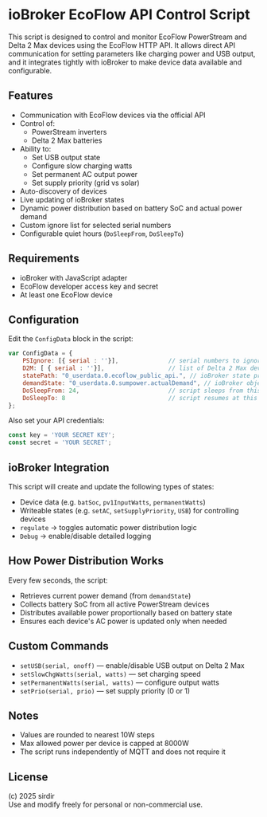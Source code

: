 # ioBroker EcoFlow API Control Script

This script is designed to control and monitor EcoFlow PowerStream and Delta 2 Max devices using the EcoFlow HTTP API. It allows direct API communication for setting parameters like charging power and USB output, and it integrates tightly with ioBroker to make device data available and configurable.

## Features

- Communication with EcoFlow devices via the official API
- Control of:
  - PowerStream inverters
  - Delta 2 Max batteries
- Ability to:
  - Set USB output state
  - Configure slow charging watts
  - Set permanent AC output power
  - Set supply priority (grid vs solar)
- Auto-discovery of devices
- Live updating of ioBroker states
- Dynamic power distribution based on battery SoC and actual power demand
- Custom ignore list for selected serial numbers
- Configurable quiet hours (`DoSleepFrom`, `DoSleepTo`)

## Requirements

- ioBroker with JavaScript adapter
- EcoFlow developer access key and secret
- At least one EcoFlow device

## Configuration

Edit the `ConfigData` block in the script:

```js
var ConfigData = {
    PSIgnore: [{ serial : ''}],              // serial numbers to ignore
    D2M: [ { serial : ''}],                  // list of Delta 2 Max devices
    statePath: "0_userdata.0.ecoflow_public_api.", // ioBroker state prefix
    demandState: "0_userdata.0.sumpower.actualDemand", // ioBroker object holding demand in watts
    DoSleepFrom: 24,                         // script sleeps from this hour
    DoSleepTo: 8                             // script resumes at this hour
};
```

Also set your API credentials:

```js
const key = 'YOUR SECRET KEY';
const secret = 'YOUR SECRET';
```

## ioBroker Integration

This script will create and update the following types of states:

- Device data (e.g. `batSoc`, `pv1InputWatts`, `permanentWatts`)
- Writeable states (e.g. `setAC`, `setSupplyPriority`, `USB`) for controlling devices
- `regulate` → toggles automatic power distribution logic
- `Debug` → enable/disable detailed logging

## How Power Distribution Works

Every few seconds, the script:

- Retrieves current power demand (from `demandState`)
- Collects battery SoC from all active PowerStream devices
- Distributes available power proportionally based on battery state
- Ensures each device's AC power is updated only when needed

## Custom Commands

- `setUSB(serial, onoff)` — enable/disable USB output on Delta 2 Max
- `setSlowChgWatts(serial, watts)` — set charging speed
- `setPermanentWatts(serial, watts)` — configure output watts
- `setPrio(serial, prio)` — set supply priority (0 or 1)

## Notes

- Values are rounded to nearest 10W steps
- Max allowed power per device is capped at 8000W
- The script runs independently of MQTT and does not require it

## License

(c) 2025 sirdir  
Use and modify freely for personal or non-commercial use.